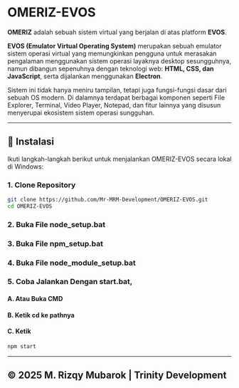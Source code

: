 # OMERIZ-EVOS

**OMERIZ** adalah sebuah sistem virtual yang berjalan di atas platform **EVOS**.

**EVOS (Emulator Virtual Operating System)** merupakan sebuah emulator sistem operasi virtual yang memungkinkan pengguna untuk merasakan pengalaman menggunakan sistem operasi layaknya desktop sesungguhnya, namun dibangun sepenuhnya dengan teknologi web: **HTML, CSS, dan JavaScript**, serta dijalankan menggunakan **Electron**.

Sistem ini tidak hanya meniru tampilan, tetapi juga fungsi-fungsi dasar dari sebuah OS modern. Di dalamnya terdapat berbagai komponen seperti File Explorer, Terminal, Video Player, Notepad, dan fitur lainnya yang disusun menyerupai ekosistem sistem operasi sungguhan.

---

## 🔧 Instalasi

Ikuti langkah-langkah berikut untuk menjalankan OMERIZ-EVOS secara lokal di Windows:

### 1. Clone Repository

```bash
git clone https://github.com/Mr-MRM-Development/OMERIZ-EVOS.git
cd OMERIZ-EVOS

```

### 2. Buka File node_setup.bat
### 3. Buka File npm_setup.bat
### 4. Buka File node_module_setup.bat
### 5. Coba Jalankan Dengan start.bat, 
#### A. Atau Buka CMD
#### B. Ketik cd ke pathnya
#### C. Ketik 
```bash 
npm start
```

---
&copy; 2025 M. Rizqy Mubarok | Trinity Development
---
